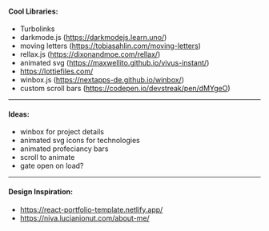 
#### **Cool Libraries:**
- Turbolinks
- darkmode.js (https://darkmodejs.learn.uno/)
- moving letters (https://tobiasahlin.com/moving-letters)
- rellax.js (https://dixonandmoe.com/rellax/)
- animated svg (https://maxwellito.github.io/vivus-instant/)
- https://lottiefiles.com/
- winbox.js (https://nextapps-de.github.io/winbox/)
- custom scroll bars (https://codepen.io/devstreak/pen/dMYgeO)

---
#### **Ideas:**
- winbox for project details
- animated svg icons for technologies
- animated profeciancy bars
- scroll to animate
- gate open on load?

---
#### **Design Inspiration:**
- https://react-portfolio-template.netlify.app/
- https://niva.lucianionut.com/about-me/